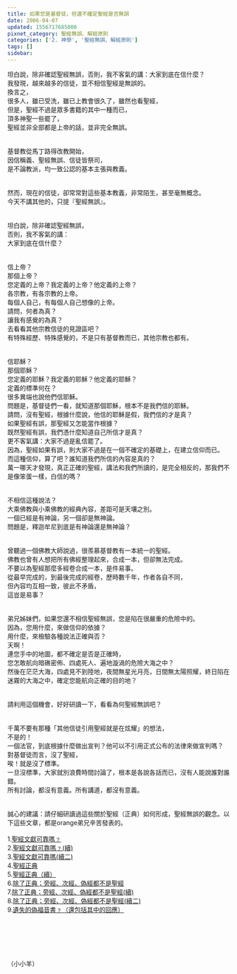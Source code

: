 ```yaml
---
title: 如果您是基督徒，但還不確定聖經是否無誤
date: 2006-04-07
updated: 1556717685000
pixnet_category: 聖經無誤、解經原則
categories: ['2. 神學', '聖經無誤、解經原則']
tags: []
sidebar: 
---
```


<p>坦白說，除非確認聖經無誤，否則，我不客氣的講：大家到底在信什麼？ <br/>
我發現，越來越多的信徒，並不相信聖經是無誤的。<br/>
換言之，<br/>
很多人，雖已受洗，雖已上教會很久了，雖然也看聖經，<br/>
但是，聖經不過是眾多書籍的其中一種而已，<br/>
頂多神聖一些罷了，<br/>
聖經並非全部都是上帝的話，並非完全無誤。<br/>
<br/>
<br/>
基督教從馬丁路得改教開始，<br/>
因信稱義、聖經無誤、信徒皆祭司，<br/>
是不論教派，均一致公認的基本主張與教義。<br/>
<br/>
<br/>
然而，現在的信徒，卻常常對這些基本教義，非常陌生，甚至毫無概念。<br/>
今天不講其他的，只提『聖經無誤』。<br/>
<br/>
<br/>
坦白說，除非確認聖經無誤，<br/>
否則，我不客氣的講：<br/>
大家到底在信什麼？<br/>
<br/>
<br/>
信上帝？<br/>
那個上帝？<br/>
您定義的上帝？我定義的上帝？他定義的上帝？<br/>
各宗教，有各宗教的上帝。<br/>
每個人自己，有每個人自己想像的上帝。<br/>
請問，何者為真？<br/>
讓我有感覺的為真？<br/>
去看看其他宗教信徒的見證區吧？<br/>
有特殊經歷、特殊感覺的，不是只有基督教而已，其他宗教也都有。<br/>
<br/>
<br/>
信耶穌？<br/>
那個耶穌？<br/>
您定義的耶穌？我定義的耶穌？他定義的耶穌？<br/>
定義的標準何在？<br/>
很多異端也說他們信耶穌。<br/>
問題是，基督徒們一看，就知道那個耶穌，根本不是我們信的耶穌。<br/>
請問，沒有聖經，根據什麼說，他信的耶穌是假，我們信的才是真？<br/>
如果聖經有誤，那聖經又怎能當作根據？<br/>
既然聖經有誤，我們憑什麼知道自己所信才是真？<br/>
更不客氣講：大家不過是亂信罷了。<br/>
因為，聖經如果有誤，則大家不過是在一個不確定的基礎上，在建立信仰而已。<br/>
而這種信仰，算了吧？誰知道我們所信的內容是真的？<br/>
萬一哪天才發現，真正正確的聖經，講法和我們所讀的，是完全相反的，那我們不是像笨蛋一樣，白信的嗎？<br/>
<br/>
<br/>
不相信這種說法？<br/>
大乘佛教與小乘佛教的經典內容，差距可是天壤之別。<br/>
一個已經是有神論，另一個卻是無神論。<br/>
問題是，釋迦牟尼到底是有神論還是無神論？<br/>
<br/>
<br/>
曾聽過一個佛教大師說過，很羨慕基督教有一本統一的聖經。<br/>
佛教也曾有人想把所有佛經整理起來，合成一本，但卻無法完成。<br/>
不要以為聖經那麼多經卷合成一本，是件易事。<br/>
從最早完成的，到最後完成的經卷，歷時數千年，作者各自不同，<br/>
但內容均互相一致，彼此不矛盾，<br/>
這豈是易事？<br/>
<br/>
<br/>
弟兄姊妹們，如果您還不相信聖經無誤，您是陷在很嚴重的危險中的。<br/>
因為，您用什麼，來做信仰的依據？<br/>
用什麼，來檢驗各種說法正確與否？<br/>
天啊！<br/>
連您手中的地圖，都不確定是否是正確時，<br/>
您怎敢航向暗礁密佈、四處死人、遍地漩渦的危險大海之中？<br/>
然後在茫茫大海，四處見不到陸地，夜間無星光月亮，日間無太陽照耀，終日陷在迷霧的大海之中，確定您能航向正確的目的地？<br/>
<br/>
<br/>
請利用這個機會，好好研讀一下，看看為何聖經無誤吧？<br/>
<br/>
<br/>
千萬不要有那種「其他信徒引用聖經就是在炫耀」的想法，<br/>
不是的！<br/>
一個法官，到底根據什麼做出宣判？他可以不引用正式公布的法律來做宣判嗎？<br/>
對基督徒而言，沒了聖經，<br/>
唉！就是沒了標準。<br/>
一旦沒標準，大家就別浪費時間討論了，根本是各說各話而已，沒有人能說誰對誰錯。<br/>
所有討論，都沒有意義。所有講道，都沒有意義。<br/>
<br/>
<br/>
誠心的建議：請仔細研讀過這些關於聖經（正典）如何形成，聖經無誤的觀念。以下這些文章，都是orange弟兄辛苦發表的。<br/>
<br/>
1.<a href="http://www.oursweb.net/conmunity/index_detail.asp?id=2289 ">聖經文獻可靠嗎﹖</a><br/>
2.<a href="http://www.oursweb.net/conmunity/index_detail.asp?id=2293 ">聖經文獻可靠嗎﹖(續)</a><br/>
3.<a href="http://www.oursweb.net/conmunity/index_detail.asp?id=2299 ">聖經文獻可靠嗎(續二)</a><br/>
4.<a href="http://www.oursweb.net/conmunity/index_detail.asp?id=2947">聖經正典</a><br/>
5.<a href="http://www.oursweb.net/conmunity/index_detail.asp?id=2948 ">聖經正典（續）</a><br/>
6.<a href="http://www.oursweb.net/conmunity/index_detail.asp?id=3303 ">除了正典；旁經、次經、偽經都不是聖經</a><br/>
7.<a href="http://www.oursweb.net/conmunity/index_detail.asp?id=3304 ">除了正典；旁經、次經、偽經都不是聖經(續)</a><br/>
8.<a href=" http://www.oursweb.net/conmunity/index_detail.asp?id=3305 ">除了正典；旁經、次經、偽經都不是聖經(續二)</a><br/>
9.<a href="http://www.oursweb.net/conmunity/index_detail.asp?id=3466">遺失的偽福音書﹖（還包括其中的回應）</a><br/>
<br/>
<br/>
<br/>
<br/>
<br/>
<br/>
（小小羊）</p>
